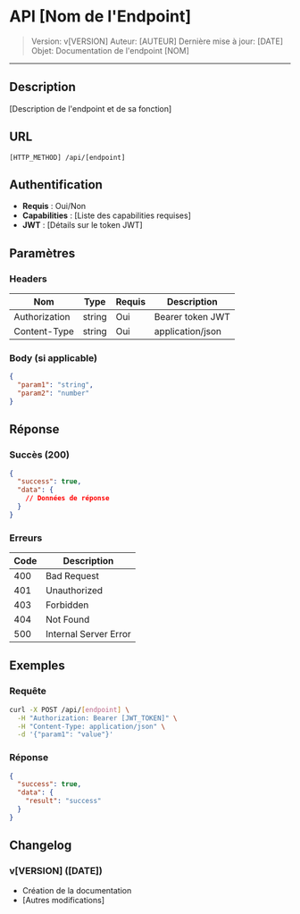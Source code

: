 # API [Nom de l'Endpoint]

> Version: v[VERSION] Auteur: [AUTEUR] Dernière mise à jour: [DATE] Objet: Documentation de
> l'endpoint [NOM]

---

## Description

[Description de l'endpoint et de sa fonction]

## URL

```
[HTTP_METHOD] /api/[endpoint]
```

## Authentification

- **Requis** : Oui/Non
- **Capabilities** : [Liste des capabilities requises]
- **JWT** : [Détails sur le token JWT]

## Paramètres

### Headers

| Nom           | Type   | Requis | Description      |
| ------------- | ------ | ------ | ---------------- |
| Authorization | string | Oui    | Bearer token JWT |
| Content-Type  | string | Oui    | application/json |

### Body (si applicable)

```json
{
  "param1": "string",
  "param2": "number"
}
```

## Réponse

### Succès (200)

```json
{
  "success": true,
  "data": {
    // Données de réponse
  }
}
```

### Erreurs

| Code | Description           |
| ---- | --------------------- |
| 400  | Bad Request           |
| 401  | Unauthorized          |
| 403  | Forbidden             |
| 404  | Not Found             |
| 500  | Internal Server Error |

## Exemples

### Requête

```bash
curl -X POST /api/[endpoint] \
  -H "Authorization: Bearer [JWT_TOKEN]" \
  -H "Content-Type: application/json" \
  -d '{"param1": "value"}'
```

### Réponse

```json
{
  "success": true,
  "data": {
    "result": "success"
  }
}
```

## Changelog

### v[VERSION] ([DATE])

- Création de la documentation
- [Autres modifications]
